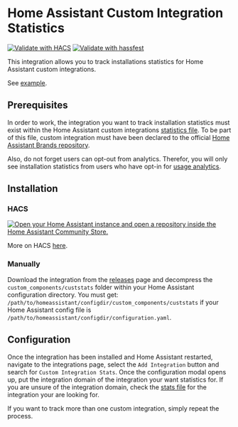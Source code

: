 # Home Assistant Custom Integration Statistics

[![Validate with HACS](https://github.com/hekmon/ha-custstats/actions/workflows/hacs.yml/badge.svg)](https://github.com/hekmon/ha-custstats/actions/workflows/hacs.yml)
[![Validate with hassfest](https://github.com/hekmon/ha-custstats/actions/workflows/hassfest.yaml/badge.svg)](https://github.com/hekmon/ha-custstats/actions/workflows/hassfest.yaml)

This integration allows you to track installations statistics for Home Assistant custom integrations.

See [example](https://raw.githubusercontent.com/hekmon/ha-custstats/v1.0.0/res/rtetempo_example.png).

## Prerequisites

In order to work, the integration you want to track installation statistics must exist within the Home Assistant custom integrations [statistics file](https://analytics.home-assistant.io/custom_integrations.json). To be part of this file, custom integration must have been declared to the official [Home Assistant Brands repository](https://github.com/home-assistant/brands).

Also, do not forget users can opt-out from analytics. Therefor, you will only see installation statistics from users who have opt-in for [usage analytics](https://www.home-assistant.io/integrations/analytics/#usage-analytics).

## Installation

### HACS

[![Open your Home Assistant instance and open a repository inside the Home Assistant Community Store.](https://my.home-assistant.io/badges/hacs_repository.svg)](https://my.home-assistant.io/redirect/hacs_repository/?owner=hekmon&repository=ha-custstats&category=integration)

More on HACS [here](https://hacs.xyz/).

### Manually

Download the integration from the [releases](https://github.com/hekmon/rtetempo/releases) page and decompress the `custom_components/custstats` folder within your Home Assistant configuration directory. You must get: `/path/to/homeassistant/configdir/custom_components/custstats` if your Home Assistant config file is `/path/to/homeassistant/configdir/configuration.yaml`.

## Configuration

Once the integration has been installed and Home Assistant restarted, navigate to the integrations page, select the `Add Integration` button and search for `Custom Integration Stats`. Once the configuration modal opens up, put the integration domain of the integration your want statistics for. If you are unsure of the integration domain, check the [stats file](https://analytics.home-assistant.io/custom_integrations.json) for the integration your are looking for.

If you want to track more than one custom integration, simply repeat the process.
